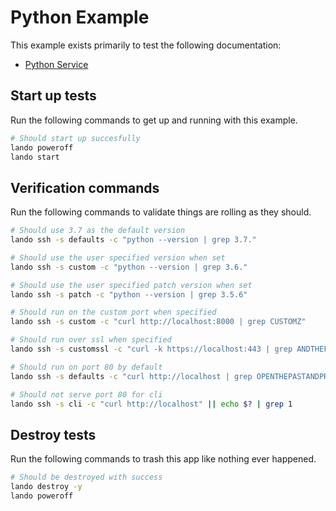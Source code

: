Python Example
==============

This example exists primarily to test the following documentation:

* [Python Service](https://docs.devwithlando.io/tutorial/python.html)

Start up tests
--------------

Run the following commands to get up and running with this example.

```bash
# Should start up succesfully
lando poweroff
lando start
```

Verification commands
---------------------

Run the following commands to validate things are rolling as they should.

```bash
# Should use 3.7 as the default version
lando ssh -s defaults -c "python --version | grep 3.7."

# Should use the user specified version when set
lando ssh -s custom -c "python --version | grep 3.6."

# Should use the user specified patch version when set
lando ssh -s patch -c "python --version | grep 3.5.6"

# Should run on the custom port when specified
lando ssh -s custom -c "curl http://localhost:8000 | grep CUSTOMZ"

# Should run over ssl when specified
lando ssh -s customssl -c "curl -k https://localhost:443 | grep ANDTHEFUTURETO"

# Should run on port 80 by default
lando ssh -s defaults -c "curl http://localhost | grep OPENTHEPASTANDPRESENT"

# Should not serve port 80 for cli
lando ssh -s cli -c "curl http://localhost" || echo $? | grep 1
```

Destroy tests
-------------

Run the following commands to trash this app like nothing ever happened.

```bash
# Should be destroyed with success
lando destroy -y
lando poweroff
```

